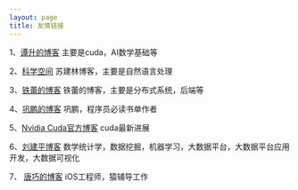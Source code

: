 ```yaml
---
layout: page
title: 友情链接
---
```


1、[谭升的博客](https://face2ai.com/)  主要是cuda，AI数学基础等

2、[科学空间](https://kexue.fm/)  苏建林博客，主要是自然语言处理

3、[铁蕾的博客](http://zhangtielei.com/)  铁蕾的博客，主要是分布式系统，后端等

4、[巩鹏的博客](https://blog.lucida.me/)  巩鹏，程序员必读书单作者

5、[Nvidia Cuda官方博客](https://developer.nvidia.com/zh-cn/blog) cuda最新进展


6、[刘建平博客](https://www.cnblogs.com/pinard/) 数学统计学，数据挖掘，机器学习，大数据平台，大数据平台应用开发，大数据可视化

7、 [唐巧的博客](https://blog.devtang.com/)   iOS工程师，猿辅导工作